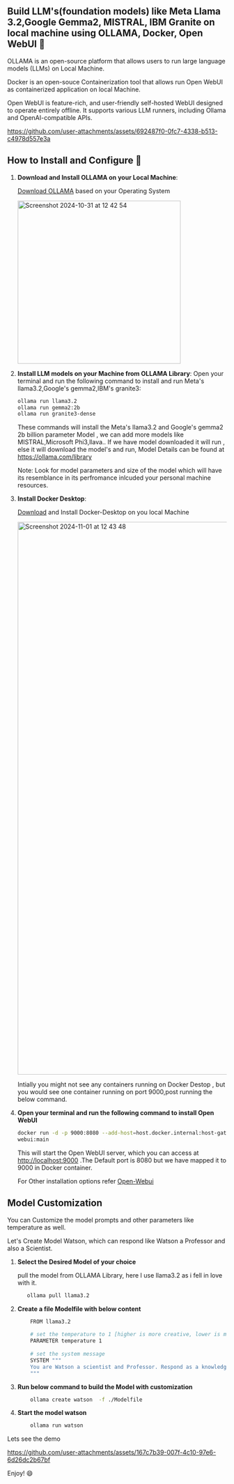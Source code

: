 ## Build LLM's(foundation models) like Meta Llama 3.2,Google Gemma2, MISTRAL, IBM Granite on local machine using OLLAMA, Docker, Open WebUI 👋

OLLAMA is an open-source platform that allows users to run large language models (LLMs) on Local Machine.

Docker is an open-souce Containerization tool that allows run Open WebUI as  containerized application on local Machine.

Open WebUI is feature-rich, and user-friendly self-hosted WebUI designed to operate entirely offline. It supports various LLM runners, including Ollama and OpenAI-compatible APIs. 

https://github.com/user-attachments/assets/692487f0-0fc7-4338-b513-c4978d557e3a



## How to Install and Configure 🚀

1. **Download and Install OLLAMA on your Local Machine**:

   [Download OLLAMA](https://ollama.com/download) based on your Operating System

   <img width="374" alt="Screenshot 2024-10-31 at 12 42 54" src="https://github.com/user-attachments/assets/64ef3a3b-1f60-4e1d-b040-1efe94632f93">
   
2. **Install LLM models on your Machine from OLLAMA Library**:
   Open your terminal and run the following command to install and run Meta's llama3.2,Google's gemma2,IBM's granite3:

   ```bash
   ollama run llama3.2
   ollama run gemma2:2b
   ollama run granite3-dense
   ```
   
   These commands will install the Meta's llama3.2 and Google's gemma2 2b billion parameter Model , we can add more models like MISTRAL,Microsoft Phi3,llava..
   If we have model downloaded it will run , else it will download the model's and run, Model Details can be found at https://ollama.com/library

   Note: Look for model parameters and size of the model which will have its resemblance in its perfromance inlcuded your personal machine resources.

3. **Install Docker Desktop**:

   [Download](https://www.docker.com/products/docker-desktop/) and Install Docker-Desktop on you local Machine

   <img width="1268" alt="Screenshot 2024-11-01 at 12 43 48" src="https://github.com/user-attachments/assets/bb68baae-fbe9-4af0-8041-92ba1b893cd9">

   Intially you might not see any containers running on Docker Destop , but you would see one container running on port 9000,post running the below command. 
   
4. **Open your terminal and run the following command to install Open WebUI**

   ```bash
   docker run -d -p 9000:8080 --add-host=host.docker.internal:host-gateway -v open-webui:/app/backend/data --name open-webui --restart always ghcr.io/open-webui/open- 
   webui:main
   ```
   
   This will start the Open WebUI server, which you can access at [http://localhost:9000](http://localhost:9000) .The Default port is 8080 but we have mapped it to 9000 in 
   Docker container.

   For Other installation options refer [Open-Webui](https://github.com/open-webui/open-webui?tab=readme-ov-file)

## Model Customization

   You can Customize the model prompts and other parameters like temperature as well.

   Let's Create Model Watson, which can respond like Watson a Professor and also a Scientist.
   
1. **Select the Desired Model of your choice**

   pull the model from OLLAMA Library, here I use llama3.2 as i fell in love with it.

   ```bash
      ollama pull llama3.2
   ```
      
2. **Create a file Modelfile with below content**

   ```bash
       FROM llama3.2
       
       # set the temperature to 1 [higher is more creative, lower is more coherent]
       PARAMETER temperature 1
       
       # set the system message
       SYSTEM """
       You are Watson a scientist and Professor. Respond as a knowledgable  guy who can guide  and answer me.
       """
   ```

3. **Run below command to build the Model with customization**

   ```bash
       ollama create watson  -f ./Modelfile
   ```

4. **Start the model watson**
   ```bash
       ollama run watson
   ```

Lets see the demo

https://github.com/user-attachments/assets/167c7b39-007f-4c10-97e6-6d26dc2b67bf

Enjoy! 😄
